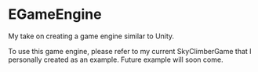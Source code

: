 # EGameEngine
My take on creating a game engine similar to Unity.

To use this game engine, please refer to my current SkyClimberGame that I personally created as an example. Future example will soon come.   

